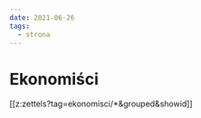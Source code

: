 ```yaml
---
date: 2021-06-26
tags:
  - strona
---
```


# Ekonomiści

[[z:zettels?tag=ekonomisci/*&grouped&showid]]
